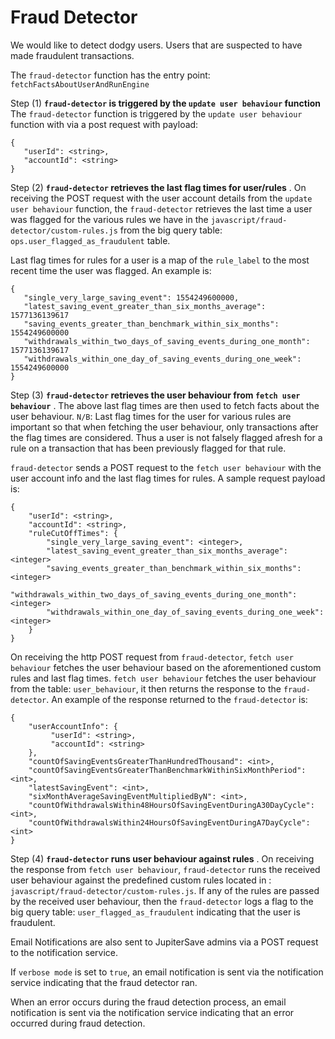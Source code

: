 # Fraud Detector

We would like to detect dodgy users. Users that are suspected to have made fraudulent transactions.

The `fraud-detector` function has the entry point: `fetchFactsAboutUserAndRunEngine`

Step (1) **`fraud-detector` is triggered by the `update user behaviour` function**
The `fraud-detector` function is triggered by the `update user behaviour` function with via a post request with
payload:
```
{
   "userId": <string>,
   "accountId": <string>
}
```

Step (2) **`fraud-detector` retrieves the last flag times for user/rules** .
On receiving the POST request with the user account details from the `update user behaviour`
function, the `fraud-detector` retrieves the last time a user was flagged for the 
various rules we have in the `javascript/fraud-detector/custom-rules.js` from the big query table: 
`ops.user_flagged_as_fraudulent` table.

Last flag times for rules for a user is a map of the `rule_label` to the most recent time the
 user was flagged. An example is:
```
{
   "single_very_large_saving_event": 1554249600000,
   "latest_saving_event_greater_than_six_months_average": 1577136139617
   "saving_events_greater_than_benchmark_within_six_months": 1554249600000
   "withdrawals_within_two_days_of_saving_events_during_one_month": 1577136139617
   "withdrawals_within_one_day_of_saving_events_during_one_week": 1554249600000
}
```

Step (3) **`fraud-detector` retrieves the user behaviour from `fetch user behaviour`** .
The above last flag times are then used to fetch facts about the user behaviour.
`N/B`: Last flag times for the user for various rules are important so that when fetching the user behaviour,
only transactions after the flag times are considered. 
Thus a user is not falsely flagged afresh for a rule on a transaction that has been previously flagged for that rule.
 
`fraud-detector` sends a POST request to the `fetch user behaviour` with the user account info and the last flag times for rules.
A sample request payload is: 
```
{
    "userId": <string>,
    "accountId": <string>,
    "ruleCutOffTimes": {
        "single_very_large_saving_event": <integer>,
        "latest_saving_event_greater_than_six_months_average": <integer>
        "saving_events_greater_than_benchmark_within_six_months": <integer>
        "withdrawals_within_two_days_of_saving_events_during_one_month": <integer>
        "withdrawals_within_one_day_of_saving_events_during_one_week": <integer>
    }
}
```

On receiving the http POST request from `fraud-detector`, `fetch user behaviour` fetches the user behaviour 
based on the aforementioned custom rules and last flag times. `fetch user behaviour` fetches the user 
behaviour from the table: `user_behaviour`, it then returns the response to the `fraud-detector`.
An example of the response returned to the `fraud-detector` is:
```
{
    "userAccountInfo": {
         "userId": <string>,
         "accountId": <string>
    },
    "countOfSavingEventsGreaterThanHundredThousand": <int>,
    "countOfSavingEventsGreaterThanBenchmarkWithinSixMonthPeriod": <int>,
    "latestSavingEvent": <int>,
    "sixMonthAverageSavingEventMultipliedByN": <int>,
    "countOfWithdrawalsWithin48HoursOfSavingEventDuringA30DayCycle": <int>,
    "countOfWithdrawalsWithin24HoursOfSavingEventDuringA7DayCycle": <int>
}
```

Step (4) **`fraud-detector` runs user behaviour against rules** . 
On receiving the response from `fetch user behaviour`, `fraud-detector` runs the received user behaviour against the 
predefined custom rules located in : `javascript/fraud-detector/custom-rules.js`.
If any of the rules are passed by the received user behaviour, then the `fraud-detector` logs a flag to the 
big query table: `user_flagged_as_fraudulent` indicating that the user is fraudulent. 

Email Notifications are also sent to JupiterSave admins via a POST request to the notification service.

If `verbose mode` is set to `true`, an email notification is sent via the notification service indicating that the 
fraud detector ran.

When an error occurs during the fraud detection process, an email notification is sent via the notification service 
indicating that an error occurred during fraud detection. 